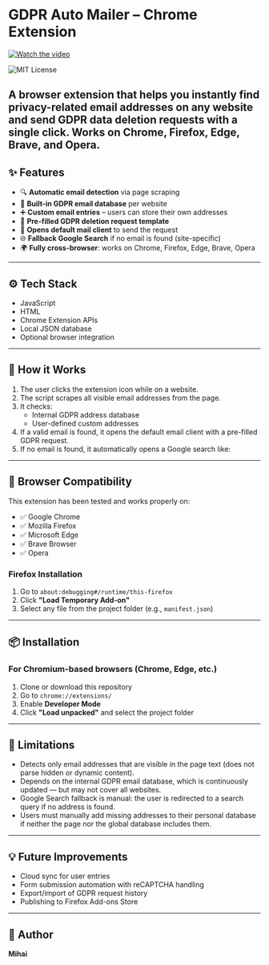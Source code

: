 # GDPR Auto Mailer – Chrome Extension

[![Watch the video](https://img.youtube.com/vi/ER-8mnF89Cs/maxresdefault.jpg)](https://youtu.be/ER-8mnF89Cs)

![MIT License](https://img.shields.io/badge/license-MIT-blue.svg)

A browser extension that helps you instantly find privacy-related email addresses on any website and send GDPR data deletion requests with a single click. Works on Chrome, Firefox, Edge, Brave, and Opera.
---

## ✨ Features

- 🔍 **Automatic email detection** via page scraping
- 🧠 **Built-in GDPR email database** per website
- ➕ **Custom email entries** – users can store their own addresses
- 🧾 **Pre-filled GDPR deletion request template**
- 💌 **Opens default mail client** to send the request
- 🌐 **Fallback Google Search** if no email is found (site-specific)
- 🌍 **Fully cross-browser**: works on Chrome, Firefox, Edge, Brave, Opera

---

## ⚙️ Tech Stack

- JavaScript
- HTML
- Chrome Extension APIs
- Local JSON database
- Optional browser integration 

---

## 🚀 How it Works

1. The user clicks the extension icon while on a website.
2. The script scrapes all visible email addresses from the page.
3. It checks:
   - Internal GDPR address database
   - User-defined custom addresses
4. If a valid email is found, it opens the default email client with a pre-filled GDPR request.
5. If no email is found, it automatically opens a Google search like:

---

## 🧭 Browser Compatibility

This extension has been tested and works properly on:

- ✅ Google Chrome
- ✅ Mozilla Firefox
- ✅ Microsoft Edge
- ✅ Brave Browser
- ✅ Opera

### Firefox Installation
1. Go to `about:debugging#/runtime/this-firefox`
2. Click **"Load Temporary Add-on"**
3. Select any file from the project folder (e.g., `manifest.json`)


---

## 📦 Installation

### For Chromium-based browsers (Chrome, Edge, etc.)
1. Clone or download this repository
2. Go to `chrome://extensions/`
3. Enable **Developer Mode**
4. Click **"Load unpacked"** and select the project folder


---

## 🧪 Limitations

- Detects only email addresses that are visible in the page text (does not parse hidden or dynamic content).
- Depends on the internal GDPR email database, which is continuously updated — but may not cover all websites.
- Google Search fallback is manual: the user is redirected to a search query if no address is found.
- Users must manually add missing addresses to their personal database if neither the page nor the global database includes them.

---

## 💡 Future Improvements

- Cloud sync for user entries
- Form submission automation with reCAPTCHA handling
- Export/import of GDPR request history
- Publishing to Firefox Add-ons Store

---

## 👤 Author

**Mihai**
